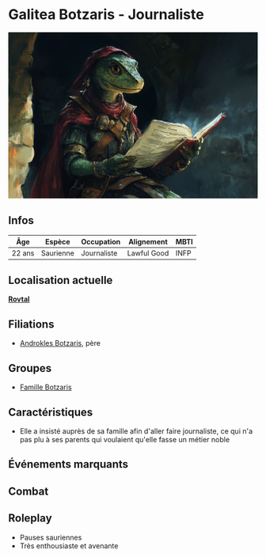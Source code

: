 # Galitea Botzaris - Journaliste
![GaliteaBotzaris](../../../_images/GaliteaBotzaris.png)

## Infos 

| Âge | Espèce | Occupation | Alignement | MBTI |
| --- | ------ | ---------- | ---------- | ---- |
| 22 ans | Saurienne | Journaliste | Lawful Good | INFP |

## Localisation actuelle
[**Rovtal**](../../VILLES/Rovtal.md)

## Filiations
* [Androkles Botzaris](./AndroklesBotzaris.md), père

## Groupes 
* [Famille Botzaris](./GROUPES/Famille_Botzaris.md)

## Caractéristiques
* Elle a insisté auprès de sa famille afin d'aller faire journaliste, ce qui n'a pas plu à ses parents qui voulaient qu'elle fasse un métier noble

## Événements marquants

## Combat

## Roleplay
* Pauses sauriennes
* Très enthousiaste et avenante